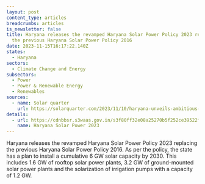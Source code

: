 ```yaml
---
layout: post
content_type: articles
breadcrumbs: articles
is_newsletter: false
title: Haryana releases the revamped Haryana Solar Power Policy 2023 replacing
  the previous Haryana Solar Power Policy 2016
date: 2023-11-15T16:17:22.140Z
states:
  - Haryana
sectors:
  - Climate Change and Energy
subsectors:
  - Power
  - Power & Renewable Energy
  - Renewables
sources:
  - name: Solar quarter
    url: https://solarquarter.com/2023/11/10/haryana-unveils-ambitious-draft-solar-power-policy-2023-to-boost-renewable-energy/
details:
  - url: https://cdnbbsr.s3waas.gov.in/s3f80ff32e08a25270b5f252ce39522f72/uploads/2023/11/20231107830401647.pdf
    name: Haryana Solar Power 2023
---
```

Haryana releases the revamped Haryana Solar Power Policy 2023 replacing the previous Haryana Solar Power Policy 2016. As per the policy, the state has a plan to install a cumulative 6 GW solar capacity by 2030. This includes 1.6 GW of rooftop solar power plants, 3.2 GW of ground-mounted solar power plants and the solarization of irrigation pumps with a capacity of 1.2 GW.
